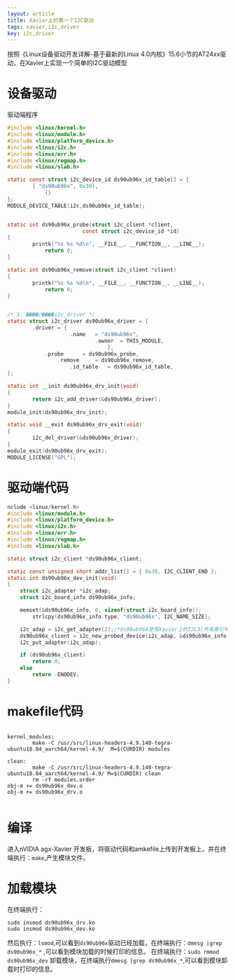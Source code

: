 ```yaml
---
layout: article
title: Xavier上的第一个I2C驱动 
tags: xavier,i2c,driver
key: i2c,driver
---
```

按照《Linux设备驱动开发详解-基于最新的Linux 4.0内核》15.6小节的AT24xx驱动，在Xavier上实现一个简单的I2C驱动模型 
# 设备驱动
驱动端程序
``` c
#include <linux/kernel.h>
#include <linux/module.h>
#include <linux/platform_device.h>
#include <linux/i2c.h>
#include <linux/err.h>
#include <linux/regmap.h>
#include <linux/slab.h>

static const struct i2c_device_id ds90ub96x_id_table[] = {
		{ "ds90ub96x", 0x30},
			{}
};
MODULE_DEVICE_TABLE(i2c,ds90ub96x_id_table);	


static int ds90ub96x_probe(struct i2c_client *client,
						const struct i2c_device_id *id)
{
		printk("%s %s %d\n", __FILE__, __FUNCTION__, __LINE__);
			return 0;
}

static int ds90ub96x_remove(struct i2c_client *client)
{
		printk("%s %s %d\n", __FILE__, __FUNCTION__, __LINE__);
			return 0;
}


/* 1. ����/����i2c_driver */
static struct i2c_driver ds90ub96x_driver = {
		.driver	= {
					.name	= "ds90ub96x",
							.owner	= THIS_MODULE,
								},
			.probe		= ds90ub96x_probe,
				.remove		= ds90ub96x_remove,
					.id_table	= ds90ub96x_id_table,
};

static int __init ds90ub96x_drv_init(void)
{
		return i2c_add_driver(&ds90ub96x_driver);
}
module_init(ds90ub96x_drv_init);

static void __exit ds90ub96x_drv_exit(void)
{
		i2c_del_driver(&ds90ub96x_driver);
}
module_exit(ds90ub96x_drv_exit);
MODULE_LICENSE("GPL");

```

# 驱动端代码
``` c
nclude <linux/kernel.h>
#include <linux/module.h>
#include <linux/platform_device.h>
#include <linux/i2c.h>
#include <linux/err.h>
#include <linux/regmap.h>
#include <linux/slab.h>

static struct i2c_client *ds90ub96x_client;

static const unsigned short addr_list[] = { 0x30, I2C_CLIENT_END };
static int ds90ub96x_dev_init(void)
{
	struct i2c_adapter *i2c_adap;
	struct i2c_board_info ds90ub96x_info;

	memset(&ds90ub96x_info, 0, sizeof(struct i2c_board_info));	
		strlcpy(ds90ub96x_info.type, "ds90ub96x", I2C_NAME_SIZE);

	i2c_adap = i2c_get_adapter(2);/*ds90ub964使用Xavier上的I2C3(所有索引号为2)*/
	ds90ub96x_client = i2c_new_probed_device(i2c_adap, &ds90ub96x_info, addr_list, NULL);
	i2c_put_adapter(i2c_adap);

	if (ds90ub96x_client)
		return 0;
	else
		return -ENODEV;
}

```

# makefile代码
```

kernel_modules:
        make -C /usr/src/linux-headers-4.9.140-tegra-ubuntu18.04_aarch64/kernel-4.9/  M=$(CURDIR) modules

clean:
        make -C /usr/src/linux-headers-4.9.140-tegra-ubuntu18.04_aarch64/kernel-4.9/ M=$(CURDIR) clean
        rm -rf modules.order
obj-m += ds90ub96x_dev.o
obj-m += ds90ub96x_drv.o


```
# 编译 
进入nVIDIA agx-Xavier 开发板，将驱动代码和amkefile上传到开发板上，并在终端执行：` make `,产生模块文件。 

# 加载模块
在终端执行： 
```
sudo insmod ds90ub96x_drv.ko 
sudo insmod ds90ub96x_dev.ko

```
然后执行：` lsmod `,可以看到` ds90ub96x `驱动已经加载，在终端执行：` dmesg |grep ds90ub96x_* ` ,可以看到模块加载的时候打印的信息。 
在终端执行：` sudo rmmod ds90ub96x_dev ` 卸载模块，在终端执行` dmesg |grep ds90ub96x_* `,可以看到模块卸载时打印的信息。 

